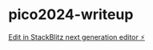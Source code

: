 # pico2024-writeup

[Edit in StackBlitz next generation editor ⚡️](https://stackblitz.com/~/github.com/circle-gon/pico2024-writeup)